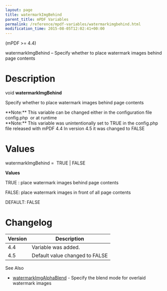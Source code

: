 ```yaml
---
layout: page
title: watermarkImgBehind
parent_title: mPDF Variables
permalink: /reference/mpdf-variables/watermarkimgbehind.html
modification_time: 2015-08-05T12:02:41+00:00
---
```


(mPDF &gt;= 4.4)

watermarkImgBehind – Specify whether to place watermark images behind page contents

# Description

void **watermarkImgBehind**

Specify whether to place watermark images behind page contents

<div class="alert alert-info" role="alert">**Note:** This variable can be changed either in the configuration file <span class="filename">config.php</span>  or at runtime</div>

<div class="alert alert-info" role="alert">**Note:** This variable was unintentionally set to <span class="smallblock">TRUE</span> in the <span class="filename">config.php</span> file released with mPDF 4.4 In version 4.5 it was changed to <span class="smallblock">FALSE</span></div>

# Values

<span class="parameter">watermarkImgBehind</span> =  <span class="smallblock">TRUE </span>| <span class="smallblock">FALSE</span>

**Values**

<span class="smallblock">TRUE </span>: place watermark images behind page contents

<span class="smallblock">FALSE</span>: place watermark images in front of all page contents

<span class="smallblock">DEFAULT</span>: <span class="smallblock">FALSE</span>

# Changelog

<table class="table"> <thead>
<tr> <th>Version</th><th>Description</th> </tr>
</thead> <tbody>
<tr>
<td>4.4</td>
<td>Variable was added.</td>
</tr>
<tr>
<td>4.5</td>
<td>Default value changed to <span class="smallblock">FALSE</span></td>
</tr>
</tbody> </table>

See Also

<ul>
<li class="manual_boxlist"><a href="{{ "/reference/mpdf-variables/watermarkimgalphablend.html" | prepend: site.baseurl }}">watermarkImgAlphaBlend</a> - Specify the blend mode for overlaid watermark images</li>
</ul>

